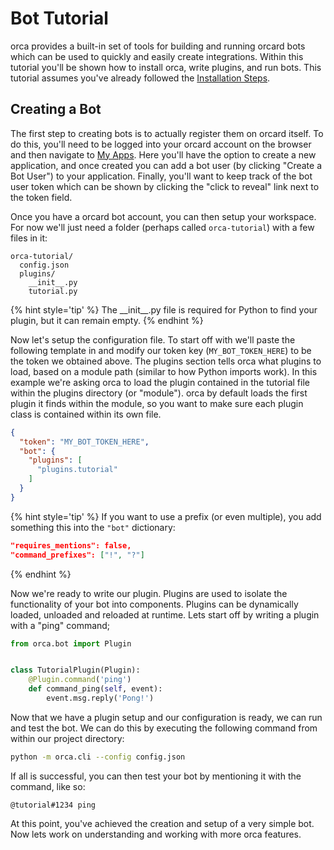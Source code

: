 # Bot Tutorial

orca provides a built-in set of tools for building and running orcard bots which can be used to quickly and easily create integrations. Within this tutorial you'll be shown how to install orca, write plugins, and run bots. This tutorial assumes you've already followed the [Installation Steps](../installation.md).

## Creating a Bot

The first step to creating bots is to actually register them on orcard itself. To do this, you'll need to be logged into your orcard account on the browser and then navigate to [My Apps](https://orcardapp.com/developers/applications/me). Here you'll have the option to create a new application, and once created you can add a bot user (by clicking "Create a Bot User") to your application. Finally, you'll want to keep track of the bot user token which can be shown by clicking the "click to reveal" link next to the token field.

Once you have a orcard bot account, you can then setup your workspace. For now we'll just need a folder (perhaps called `orca-tutorial`) with a few files in it:

```
orca-tutorial/
  config.json
  plugins/
    __init__.py
    tutorial.py
```

{% hint style='tip' %}
The \_\_init\_\_.py file is required for Python to find your plugin, but it can remain empty.
{% endhint %}


Now let's setup the configuration file. To start off with we'll paste the following template in and modify our token key (`MY_BOT_TOKEN_HERE`) to be the token we obtained above. The plugins section tells orca what plugins to load, based on a module path (similar to how Python imports work). In this example we're asking orca to load the plugin contained in the tutorial file within the plugins directory (or "module"). orca by default loads the first plugin it finds within the module, so you want to make sure each plugin class is contained within its own file.

```json
{
  "token": "MY_BOT_TOKEN_HERE",
  "bot": {
    "plugins": [
      "plugins.tutorial"
    ]
  }
}
```

{% hint style='tip' %}
If you want to use a prefix (or even multiple), you add something this into the `"bot"` dictionary:
```json
"requires_mentions": false,
"command_prefixes": ["!", "?"] 
```
{% endhint %}


Now we're ready to write our plugin. Plugins are used to isolate the functionality of your bot into components. Plugins can be dynamically loaded, unloaded and reloaded at runtime. Lets start off by writing a plugin with a "ping" command;

```python
from orca.bot import Plugin


class TutorialPlugin(Plugin):
    @Plugin.command('ping')
    def command_ping(self, event):
        event.msg.reply('Pong!')
```

Now that we have a plugin setup and our configuration is ready, we can run and test the bot. We can do this by executing the following command from within our project directory:


```sh
python -m orca.cli --config config.json
```

If all is successful, you can then test your bot by mentioning it with the command, like so:

```
@tutorial#1234 ping
```

At this point, you've achieved the creation and setup of a very simple bot. Now lets work on understanding and working with more orca features.
